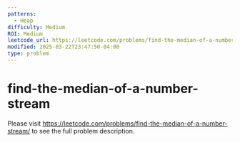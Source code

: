 ```yaml
---
patterns:
  - Heap
difficulty: Medium
ROI: Medium
leetcode_url: https://leetcode.com/problems/find-the-median-of-a-number-stream/
modified: 2025-03-22T23:47:50-04:00
type: problem
---
```


# find-the-median-of-a-number-stream

Please visit https://leetcode.com/problems/find-the-median-of-a-number-stream/ to see the full problem description.
